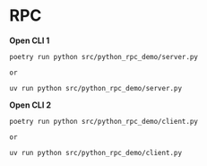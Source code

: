 # RPC

**Open CLI 1**

```
poetry run python src/python_rpc_demo/server.py

or

uv run python src/python_rpc_demo/server.py

```

**Open CLI 2**

```
poetry run python src/python_rpc_demo/client.py

or

uv run python src/python_rpc_demo/client.py
```
